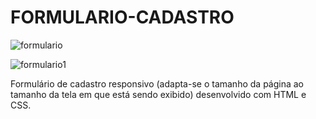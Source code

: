 # FORMULARIO-CADASTRO

![formulario](https://user-images.githubusercontent.com/116196987/208264399-70ff5a9e-7b6b-4100-8bfd-4fadd3f917b5.jpg)

![formulario1](https://user-images.githubusercontent.com/116196987/208264406-94b71c92-b9c0-4368-a3fe-d48beb48e051.jpg)

Formulário de cadastro responsivo (adapta-se o tamanho da página ao tamanho da tela em que está sendo exibido) desenvolvido com HTML e CSS.
